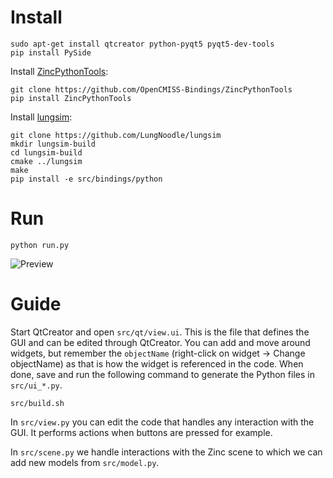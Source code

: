 # Install

    sudo apt-get install qtcreator python-pyqt5 pyqt5-dev-tools
    pip install PySide
 
Install [ZincPythonTools](https://github.com/OpenCMISS-Bindings/ZincPythonTools):

    git clone https://github.com/OpenCMISS-Bindings/ZincPythonTools
    pip install ZincPythonTools

Install [lungsim](https://github.com/LungNoodle/lungsim):

    git clone https://github.com/LungNoodle/lungsim
    mkdir lungsim-build
    cd lungsim-build
    cmake ../lungsim
    make
    pip install -e src/bindings/python

# Run

    python run.py

![Preview](https://raw.githubusercontent.com/tdewolff/grow_airway_tree/master/preview.jpg)

# Guide

Start QtCreator and open `src/qt/view.ui`. This is the file that defines the GUI and can be edited through QtCreator. You can add and move around widgets, but remember the `objectName` (right-click on widget -> Change objectName) as that is how the widget is referenced in the code. When done, save and run the following command to generate the Python files in `src/ui_*.py`.

    src/build.sh

In `src/view.py` you can edit the code that handles any interaction with the GUI. It performs actions when buttons are pressed for example.

In `src/scene.py` we handle interactions with the Zinc scene to which we can add new models from `src/model.py`.
